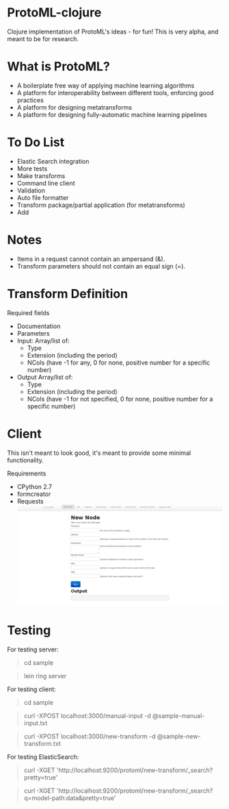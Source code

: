 ProtoML-clojure
===============

Clojure implementation of ProtoML's ideas - for fun! This is very alpha, and meant to be for research.

What is ProtoML?
================
* A boilerplate free way of applying machine learning algorithms
* A platform for interoperability between different tools, enforcing good practices
* A platform for designing metatransforms
* A platform for designing fully-automatic machine learning pipelines

To Do List
==========
* Elastic Search integration
* More tests
* Make transforms
* Command line client
* Validation
* Auto file formatter
* Transform package/partial application (for metatransforms)
* Add

Notes
=====
* Items in a request cannot contain an ampersand (&).
* Transform parameters should not contain an equal sign (=).

Transform Definition
====================
Required fields
* Documentation
* Parameters
* Input: Array/list of:
    * Type
    * Extension (including the period)
    * NCols (have -1 for any, 0 for none, positive number for a specific number)
* Output Array/list of:
    * Type
    * Extension (including the period)
    * NCols (have -1 for not specified, 0 for none, positive number for a specific number)

Client
======

This isn't meant to look good, it's meant to provide some minimal functionality.

Requirements
* CPython 2.7
* formcreator
* Requests
![New Node Operation Screenshot](https://github.com/diogo149/ProtoML-clojure/raw/master/screenshots/client_new_node.png "New Node Operation Screenshot")

Testing
=======
For testing server:

> cd sample

> lein ring server

For testing client:

> cd sample

> curl -XPOST localhost:3000/manual-input -d @sample-manual-input.txt

> curl -XPOST localhost:3000/new-transform -d @sample-new-transform.txt

For testing ElasticSearch:

> curl -XGET 'http://localhost:9200/protoml/new-transform/_search?pretty=true'

> curl -XGET 'http://localhost:9200/protoml/new-transform/_search?q=model-path:data&pretty=true'
